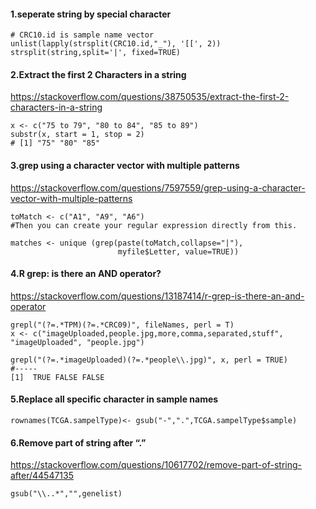 #### 1.seperate string by special character
```
# CRC10.id is sample name vector
unlist(lapply(strsplit(CRC10.id,"_"), '[[', 2))
strsplit(string,split='|', fixed=TRUE)
```
#### 2.Extract the first 2 Characters in a string
https://stackoverflow.com/questions/38750535/extract-the-first-2-characters-in-a-string
```
x <- c("75 to 79", "80 to 84", "85 to 89")
substr(x, start = 1, stop = 2)
# [1] "75" "80" "85"
```
#### 3.grep using a character vector with multiple patterns
https://stackoverflow.com/questions/7597559/grep-using-a-character-vector-with-multiple-patterns
```
toMatch <- c("A1", "A9", "A6")
#Then you can create your regular expression directly from this.

matches <- unique (grep(paste(toMatch,collapse="|"), 
                        myfile$Letter, value=TRUE))
```
#### 4.R grep: is there an AND operator?
https://stackoverflow.com/questions/13187414/r-grep-is-there-an-and-operator
```
grepl("(?=.*TPM)(?=.*CRC09)", fileNames, perl = T)
x <- c("imageUploaded,people.jpg,more,comma,separated,stuff", "imageUploaded", "people.jpg")

grepl("(?=.*imageUploaded)(?=.*people\\.jpg)", x, perl = TRUE)
#-----
[1]  TRUE FALSE FALSE
```
#### 5.Replace all specific character in sample names
```
rownames(TCGA.sampelType)<- gsub("-",".",TCGA.sampelType$sample)
```
#### 6.Remove part of string after “.”
https://stackoverflow.com/questions/10617702/remove-part-of-string-after/44547135
```
gsub("\\..*","",genelist)
```

